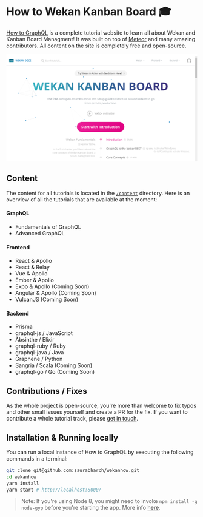 # How to Wekan Kanban Board 🎓

[How to GraphQL](https://wekan.team) is a complete tutorial website to learn all about Wekan and Kanban Board Managment! It was built on top of  [Meteor](https://www.meteor.com/) and many amazing contributors. All content on the site is completely free and open-source.

[![](https://raw.githubusercontent.com/saurabharch/wekanhow/master/src/assets/graphics/first-look.png)](https://wekan.team)

## Content

The content for all tutorials is located in the  [`/content`](https://github.com/saurabharch/wekanhow/tree/master/content) directory. Here is an overview of all the tutorials that are available at the moment:

#### GraphQL

- Fundamentals of GraphQL
- Advanced GraphQL

#### Frontend

- React & Apollo
- React & Relay
- Vue & Apollo
- Ember & Apollo
- Expo & Apollo (Coming Soon)
- Angular & Apollo (Coming Soon)
- VulcanJS (Coming Soon)

#### Backend

- Prisma
- graphql-js / JavaScript
- Absinthe / Elixir
- graphql-ruby / Ruby
- graphql-java / Java
- Graphene / Python
- Sangria / Scala (Coming Soon)
- graphql-go / Go (Coming Soon)

## Contributions / Fixes

As the whole project is open-source, you're more than welcome to fix typos and other small issues yourself and create a PR for the fix. If you want to contribute a whole tutorial track, please [get in touch](mailto:saurabh@raindigi.com).

## Installation & Running locally

You can run a local instance of How to GraphQL by executing the following commands in a terminal:

```sh
git clone git@github.com:saurabharch/wekanhow.git
cd wekanhow
yarn install
yarn start # http://localhost:8000/
```

> Note: If you're using Node 8, you might need to invoke `npm install -g node-gyp` before you're starting the app. More info [here](https://github.com/gatsbyjs/gatsby/issues/1754).
